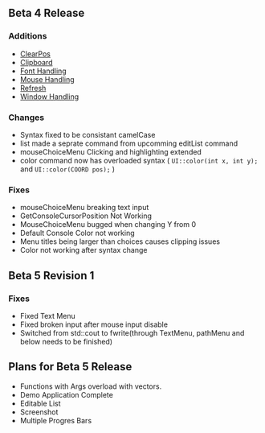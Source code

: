 ## Beta 4 Release
### Additions<br>
- [ClearPos](https://epsirho.github.io/UIKit/#/ClearPos)<br>
- [Clipboard](https://epsirho.github.io/UIKit/#/Clipboard)<br>
- [Font Handling](https://epsirho.github.io/UIKit/#/Font)<br>
- [Mouse Handling](https://epsirho.github.io/UIKit/#/Mouse)<br>
- [Refresh](https://epsirho.github.io/UIKit/#/refresh)<br>
- [Window Handling](https://epsirho.github.io/UIKit/#/Window)<br>
### Changes<br>
- Syntax fixed to be consistant camelCase<br>
- list made a seprate command from upcomming editList command<br>
- mouseChoiceMenu Clicking and highlighting extended<br>
- color command now has overloaded syntax ( `UI::color(int x, int y);` and `UI::color(COORD pos);` )<br>
### Fixes<br>
- mouseChoiceMenu breaking text input<br>
- GetConsoleCursorPosition Not Working<br>
- MouseChoiceMenu bugged when changing Y from 0<br>
- Default Console Color not working<br>
- Menu titles being larger than choices causes clipping issues<br>
- Color not working after syntax change<br>

## Beta 5 Revision 1<br>
### Fixes<br>
- Fixed Text Menu<br>
- Fixed broken input after mouse input disable<br>
- Switched from std::cout to fwrite(through TextMenu, pathMenu and below needs to be finished)<br>

## Plans for Beta 5 Release<br>
- Functions with Args overload with vectors.<br>
- Demo Application Complete<br>
- Editable List<br>
- Screenshot<br>
- Multiple Progres Bars<br>